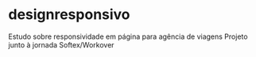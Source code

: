 # designresponsivo
<p>

  Estudo sobre responsividade em página para agência de viagens
  Projeto junto à jornada Softex/Workover
</p>
